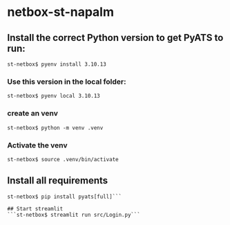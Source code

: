 # netbox-st-napalm

## Install the correct Python version to get PyATS to run:
```st-netbox$ pyenv install 3.10.13```

### Use this version in the local folder:
```st-netbox$ pyenv local 3.10.13```

### create an venv
```st-netbox$ python -m venv .venv```

### Activate the venv
```st-netbox$ source .venv/bin/activate```

## Install all requirements
```st-netbox$ pip install -r requirements.txt 
st-netbox$ pip install pyats[full]```

## Start streamlit
```st-netbox$ streamlit run src/Login.py```